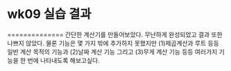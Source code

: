 # wk09 실습 결과
 ==============
간단한 계산기를 만들어보았다.
무난하게 완성되었고 결과 또한 나쁘지 않았다.
물론 기능은 몇 가지 밖에 추가하지 못했지만
(1)제곱계산과 루트 등등 일반 계산 목적의 기능과 (2)날짜 계산 기능 그리고 (3)무게 계산 기능 등등 여러가지 기능을 한 번에 나타내도록 해보고싶다.
